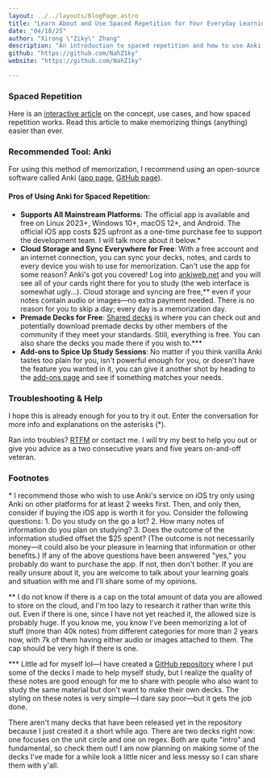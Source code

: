 ```yaml
---
layout: ../../layouts/BlogPage.astro
title: "Learn About and Use Spaced Repetition for Your Everyday Learning"
date: "04/18/25"
author: "Xirong \"Ziky\" Zhang"
description: "An introduction to spaced repetition and how to use Anki for effective learning"
github: "https://github.com/NahZ1ky"
website: "https://github.com/NahZ1ky"

---
```


### Spaced Repetition
Here is an [interactive article](https://ncase.me/remember/) on the concept, use cases, and how spaced repetition works. Read this article to make memorizing things (anything) easier than ever.

### Recommended Tool: Anki
For using this method of memorization, I recommend using an open-source software called Anki ([app page](https://apps.ankiweb.net/), [GitHub page](https://github.com/ankitects/anki)).

#### Pros of Using Anki for Spaced Repetition:
- **Supports All Mainstream Platforms**: The official app is available and free on Linux 2023+, Windows 10+, macOS 12+, and Android. The official iOS app costs $25 upfront as a one-time purchase fee to support the development team. I will talk more about it below.*
- **Cloud Storage and Sync Everywhere for Free**: With a free account and an internet connection, you can sync your decks, notes, and cards to every device you wish to use for memorization. Can't use the app for some reason? Anki's got you covered! Log into [ankiweb.net](https://ankiweb.net/) and you will see all of your cards right there for you to study (the web interface is somewhat ugly...). Cloud storage and syncing are free,** even if your notes contain audio or images—no extra payment needed. There is no reason for you to skip a day; every day is a memorization day.
- **Premade Decks for Free**: [Shared decks](https://ankiweb.net/shared) is where you can check out and potentially download premade decks by other members of the community if they meet your standards. Still, everything is free. You can also share the decks you made there if you wish to.***
- **Add-ons to Spice Up Study Sessions**: No matter if you think vanilla Anki tastes too plain for you, isn't powerful enough for you, or doesn't have the feature you wanted in it, you can give it another shot by heading to the [add-ons page](https://ankiweb.net/shared/addons) and see if something matches your needs. 

### Troubleshooting & Help
I hope this is already enough for you to try it out. 
Enter the conversation for more info and explanations on the asterisks (*).

Ran into troubles? [RTFM](https://docs.ankiweb.net/intro.html) or contact me. I will try my best to help you out or give you advice as a two consecutive years and five years on-and-off veteran.

### Footnotes
\* I recommend those who wish to use Anki's service on iOS try only using Anki on other platforms for at least 2 weeks first. Then, and only then, consider if buying the iOS app is worth it for you. Consider the following questions: 1. Do you study on the go a lot? 2. How many notes of information do you plan on studying? 3. Does the outcome of the information studied offset the $25 spent? (The outcome is not necessarily money—it could also be your pleasure in learning that information or other benefits.) If any of the above questions have been answered "yes," you probably do want to purchase the app. If not, then don't bother. If you are really unsure about it, you are welcome to talk about your learning goals and situation with me and I'll share some of my opinions.

\*\* I do not know if there is a cap on the total amount of data you are allowed to store on the cloud, and I'm too lazy to research it rather than write this out. Even if there is one, since I have not yet reached it, the allowed size is probably huge. If you know me, you know I've been memorizing a lot of stuff (more than 40k notes) from different categories for more than 2 years now, with 7k of them having either audio or images attached to them. The cap should be very high if there is one.

\*\*\* Little ad for myself lol—I have created a [GitHub repository](https://github.com/NahZ1ky/SimplyDecks) where I put some of the decks I made to help myself study, but I realize the quality of these notes are good enough for me to share with people who also want to study the same material but don't want to make their own decks. The styling on these notes is very simple—I dare say poor—but it gets the job done.

There aren't many decks that have been released yet in the repository because I just created it a short while ago. There are two decks right now: one focuses on the unit circle and one on regex. Both are quite "intro" and fundamental, so check them out! I am now planning on making some of the decks I've made for a while look a little nicer and less messy so I can share them with y'all.
